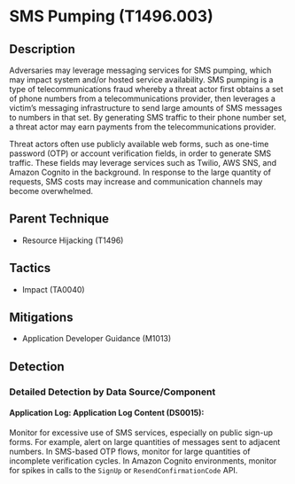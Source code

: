 # SMS Pumping (T1496.003)

## Description
Adversaries may leverage messaging services for SMS pumping, which may impact system and/or hosted service availability. SMS pumping is a type of telecommunications fraud whereby a threat actor first obtains a set of phone numbers from a telecommunications provider, then leverages a victim’s messaging infrastructure to send large amounts of SMS messages to numbers in that set. By generating SMS traffic to their phone number set, a threat actor may earn payments from the telecommunications provider.

Threat actors often use publicly available web forms, such as one-time password (OTP) or account verification fields, in order to generate SMS traffic. These fields may leverage services such as Twilio, AWS SNS, and Amazon Cognito in the background. In response to the large quantity of requests, SMS costs may increase and communication channels may become overwhelmed.

## Parent Technique
- Resource Hijacking (T1496)

## Tactics
- Impact (TA0040)

## Mitigations
- Application Developer Guidance (M1013)

## Detection

### Detailed Detection by Data Source/Component
#### Application Log: Application Log Content (DS0015): 
Monitor for excessive use of SMS services, especially on public sign-up forms. For example, alert on large quantities of messages sent to adjacent numbers. In SMS-based OTP flows, monitor for large quantities of incomplete verification cycles. In Amazon Cognito environments, monitor for spikes in calls to the `SignUp` or `ResendConfirmationCode` API.

